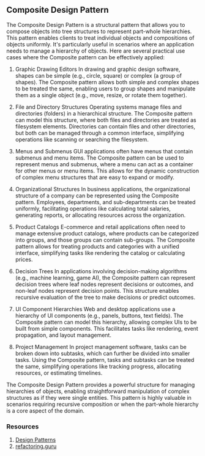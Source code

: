 ## Composite Design Pattern

The Composite Design Pattern is a structural pattern that allows you to compose objects into tree structures to represent part-whole hierarchies. This pattern enables clients to treat individual objects and compositions of objects uniformly. It's particularly useful in scenarios where an application needs to manage a hierarchy of objects. Here are several practical use cases where the Composite pattern can be effectively applied:

1. Graphic Drawing Editors
   In drawing and graphic design software, shapes can be simple (e.g., circle, square) or complex (a group of shapes). The Composite pattern allows both simple and complex shapes to be treated the same, enabling users to group shapes and manipulate them as a single object (e.g., move, resize, or rotate them together).

2. File and Directory Structures
   Operating systems manage files and directories (folders) in a hierarchical structure. The Composite pattern can model this structure, where both files and directories are treated as filesystem elements. Directories can contain files and other directories, but both can be managed through a common interface, simplifying operations like scanning or searching the filesystem.

3. Menus and Submenus
   GUI applications often have menus that contain submenus and menu items. The Composite pattern can be used to represent menus and submenus, where a menu can act as a container for other menus or menu items. This allows for the dynamic construction of complex menu structures that are easy to expand or modify.

4. Organizational Structures
   In business applications, the organizational structure of a company can be represented using the Composite pattern. Employees, departments, and sub-departments can be treated uniformly, facilitating operations like calculating total salaries, generating reports, or allocating resources across the organization.

5. Product Catalogs
   E-commerce and retail applications often need to manage extensive product catalogs, where products can be categorized into groups, and those groups can contain sub-groups. The Composite pattern allows for treating products and categories with a unified interface, simplifying tasks like rendering the catalog or calculating prices.

6. Decision Trees
   In applications involving decision-making algorithms (e.g., machine learning, game AI), the Composite pattern can represent decision trees where leaf nodes represent decisions or outcomes, and non-leaf nodes represent decision points. This structure enables recursive evaluation of the tree to make decisions or predict outcomes.

7. UI Component Hierarchies
   Web and desktop applications use a hierarchy of UI components (e.g., panels, buttons, text fields). The Composite pattern can model this hierarchy, allowing complex UIs to be built from simple components. This facilitates tasks like rendering, event propagation, and layout management.

8. Project Management
   In project management software, tasks can be broken down into subtasks, which can further be divided into smaller tasks. Using the Composite pattern, tasks and subtasks can be treated the same, simplifying operations like tracking progress, allocating resources, or estimating timelines.

The Composite Design Pattern provides a powerful structure for managing hierarchies of objects, enabling straightforward manipulation of complex structures as if they were single entities. This pattern is highly valuable in scenarios requiring recursive composition or when the part-whole hierarchy is a core aspect of the domain.

### Resources
1. [Design Patterns](https://www.amazon.com/Design-Patterns-Elements-Reusable-Object-Oriented/dp/0201633612)
2. [refactoring.guru](https://refactoring.guru/design-patterns/composite)